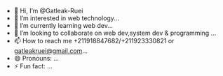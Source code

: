 - 👋 Hi, I’m @Gatleak-Ruei
- 👀 I’m interested in web technology...
- 🌱 I’m currently learning web dev...
- 💞️ I’m looking to collaborate on web dev,system dev & programming ...
- 📫 How to reach me +211918847682/+211923330821 or gatleakruei@gmail.com...
- 😄 Pronouns: ...
- ⚡ Fun fact: ...

<!---
Gatleak-Ruei/Gatleak-Ruei is a ✨ special ✨ repository because its `README.md` (this file) appears on your GitHub profile.
You can click the Preview link to take a look at your changes.
--->
